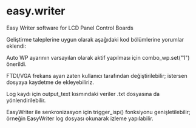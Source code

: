 # easy.writer
Easy Writer software for LCD Panel Control Boards

Geliştirme taleplerine uygun olarak aşağıdaki kod bölümlerine yorumlar eklendi:

Auto WP ayarının varsayılan olarak aktif yapılması için combo_wp.set("1") önerildi.

FTDI/VGA frekans ayarı zaten kullanıcı tarafından değiştirilebilir; istersen dosyaya kaydetme de ekleyebiliriz.

Log kaydı için output_text kısmındaki veriler .txt dosyasına da yönlendirilebilir.

EasyWriter ile senkronizasyon için trigger_isp() fonksiyonu genişletilebilir; örneğin EasyWriter log dosyası okunarak izleme yapılabilir.

